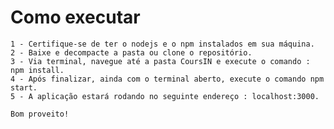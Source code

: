 # Como executar
	1 - Certifique-se de ter o nodejs e o npm instalados em sua máquina.
	2 - Baixe e decompacte a pasta ou clone o repositório.
	3 - Via terminal, navegue até a pasta CoursIN e execute o comando : npm install.
	4 - Após finalizar, ainda com o terminal aberto, execute o comando npm start. 
	5 - A aplicação estará rodando no seguinte endereço : localhost:3000.
	
	Bom proveito!
